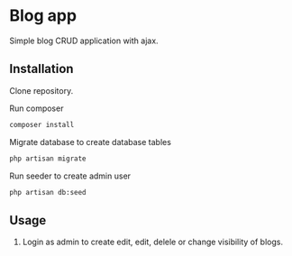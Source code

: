 # Blog app

Simple blog CRUD application with ajax.

## Installation

Clone repository.

Run composer

```bash
composer install
```

Migrate database to create database tables

```bash
php artisan migrate
```

Run seeder to create admin user

```bash
php artisan db:seed
```

## Usage

1. Login as admin to create edit, edit, delele or change visibility of blogs.